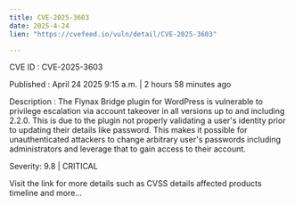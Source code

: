 ```yaml
---
title: CVE-2025-3603
date: 2025-4-24
lien: "https://cvefeed.io/vuln/detail/CVE-2025-3603"

---
```


CVE ID : CVE-2025-3603

Published :  April 24
2025
9:15 a.m. | 2 hours
58 minutes ago

Description : The Flynax Bridge plugin for WordPress is vulnerable to privilege escalation via account takeover in all versions up to
and including
2.2.0. This is due to the plugin not properly validating a user's identity prior to updating their details like password. This makes it possible for unauthenticated attackers to change arbitrary user's passwords
including administrators
and leverage that to gain access to their account.

Severity: 9.8 | CRITICAL

Visit the link for more details
such as CVSS details
affected products
timeline
and more...

